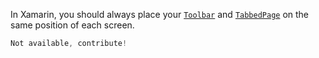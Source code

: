 In Xamarin, you should always place your [`Toolbar`](https://learn.microsoft.com/en-us/xamarin/android/user-interface/controls/tool-bar/) and [`TabbedPage`](https://learn.microsoft.com/en-us/xamarin/xamarin-forms/app-fundamentals/navigation/tabbed-page) on the same position of each screen.

```csharp
Not available, contribute!
```
